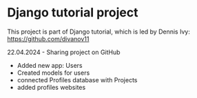 # Django tutorial project
This project is part of Django tutorial, which is led by Dennis Ivy: https://github.com/divanov11


22.04.2024 - Sharing project on GitHub
- Added new app: Users
- Created models for users
- connected Profiles database with Projects
- added profiles websites